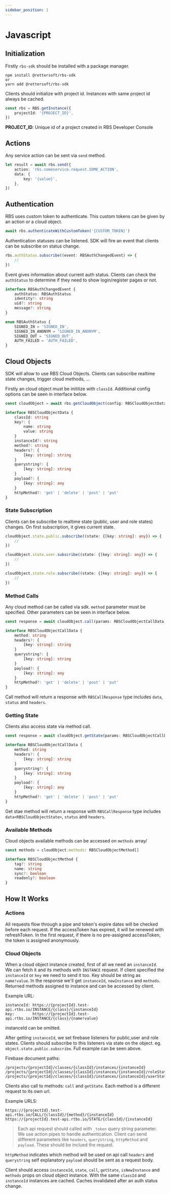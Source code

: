 ```yaml
---
sidebar_position: 1
---
```


# Javascript

## Initialization

Firstly `rbs-sdk` should be installed with a package manager.

```
npm install @rettersoft/rbs-sdk
or
yarn add @rettersoft/rbs-sdk
```

Clients should initialize with project id. Instances with same project id always be cached.

```ts
const rbs = RBS.getInstance({
    projectId: '{PROJECT_ID}',
})
```

**PROJECT_ID**: Unique id of a project created in RBS Developer Console

## Actions

Any service action can be sent via `send` method.

```ts
let result = await rbs.send({
    action: 'rbs.someservice.request.SOME_ACTION',
    data: {
        key: '{value}',
    },
})
```

## Authentication

RBS uses custom token to authenticate. This custom tokens can be given by an action or a cloud object.

```ts
await rbs.authenticateWithCustomToken('{CUSTOM_TOKEN}')
```

Authentication statuses can be listened. SDK will fire an event that clients can be subscribe on status change.

```ts
rbs.authStatus.subscribe((event: RBSAuthChangedEvent) => {
    //
})
```

Event gives information about current auth status. Clients can check the `authStatus` to determine if they need to show login/register pages or not.

```ts
interface RBSAuthChangedEvent {
    authStatus: RBSAuthStatus
    identity?: string
    uid?: string
    message?: string
}

enum RBSAuthStatus {
    SIGNED_IN = 'SIGNED_IN',
    SIGNED_IN_ANONYM = 'SIGNED_IN_ANONYM',
    SIGNED_OUT = 'SIGNED_OUT',
    AUTH_FAILED = 'AUTH_FAILED',
}
```

## Cloud Objects

SDK will allow to use RBS Cloud Objects. Clients can subscribe realtime state changes, trigger cloud methods, ...

Firstly an cloud object must be initilize with `classId`. Additional config options can be seen in interface below.

```ts
const cloudObject = await rbs.getCloudObject(config: RBSCloudObjectData)

interface RBSCloudObjectData {
    classId: string
    key?: {
        name: string
        value: string
    }
    instanceId?: string
    method?: string
    headers?: {
        [key: string]: string
    }
    querystring?: {
        [key: string]: string
    }
    payload?: {
        [key: string]: any
    }
    httpMethod?: 'get' | 'delete' | 'post' | 'put'
}
```

### State Subscription
Clients can be subscribe to realtime state (public, user and role states) changes. On first subscription, it gives current state.

```ts
cloudObject.state.public.subscribe((state: {[key: string]: any}) => {
    // 
})

cloudObject.state.user.subscribe((state: {[key: string]: any}) => {
    // 
})

cloudObject.state.role.subscribe((state: {[key: string]: any}) => {
    // 
})
```

### Method Calls
Any cloud method can be called via sdk. `method` parameter must be specified. Other parameters can be seen in interface below.
```ts
const response = await cloudObject.call(params: RBSCloudObjectCallData)

interface RBSCloudObjectCallData {
    method: string
    headers?: {
        [key: string]: string
    }
    querystring?: {
        [key: string]: string
    }
    payload?: {
        [key: string]: any
    }
    httpMethod?: 'get' | 'delete' | 'post' | 'put'
}
```

Call method will return a response with `RBSCallResponse` type includes `data`, `status` and `headers`.

### Getting State
Clients also access state via method call.
```ts
const response = await cloudObject.getState(params: RBSCloudObjectCallData)

interface RBSCloudObjectCallData {
    method: string
    headers?: {
        [key: string]: string
    }
    querystring?: {
        [key: string]: string
    }
    payload?: {
        [key: string]: any
    }
    httpMethod?: 'get' | 'delete' | 'post' | 'put'
}
```


Get stae method will return a response with `RBSCallResponse` type includes `data<RBSCloudObjectState>`, `status` and `headers`.

### Available Methods
Cloud objects available methods can be accessed on `methods` array/
```ts
const methods = cloudObject.methods: RBSCloudObjectMethod[]

interface RBSCloudObjectMethod {
    tag?: string
    name: string
    sync?: boolean
    readonly?: boolean
}
```

## How It Works

### Actions
All requests flow through a pipe and token's expire dates will be checked before each request. If the accessToken has expired, it will be renewed with refreshToken. In the first request, if there is no pre-assigned accessToken, the token is assigned anonymously.

### Cloud Objects
When a cloud object instance created, first of all we need an `instanceId`. We can fetch it and its methods with `INSTANCE` request. If client specified the `instanceId` or `key` we need to send it too. Key should be string as `name!value`.  In the response we'll get `instanceId`, `newInstance` and `methods`. Returned methods assigned to instance and can be accessed by client.

Example URL:
```
instanceId: https://{projectId}.test-api.rtbs.io/INSTANCE/{class}/{instanceId}
key:        https://{projectId}.test-api.rtbs.io/INSTANCE/{class}/{name!value}
```
instanceId can be omitted.


After getting `instanceId`, we set firebase listeners for public,user and role states. Clients should subscribe to this listeners via state on the object. eg. `object.state.public.subscribe`. Full example can be seen above.

Firebase document paths:
```
/projects/{projectId}/classes/{classId}/instances/{instanceId}
/projects/{projectId}/classes/{classId}/instances/{instanceId}/roleState/{identity}
/projects/{projectId}/classes/{classId}/instances/{instanceId}/userState/{userId}
```

Clients also call to methods: `call` and `getState`. Each method is a different request to its own url. 

Example URLS:
```
https://{projectId}.test-api.rtbs.io/CALL/{classId}/{method}/{instanceId}
https://{projectId}.test-api.rtbs.io/STATE/{classId}/{instanceId}
```

> Each api request should called with `_token` query string parameter. We use action pipes to handle authentication. Client can send different parameters like `headers`, `querystring`, `httpMethod` and `payload`. These should be inclued the request.

`httpMethod` indicates which method will be used on api call
`headers` and `querystring` self explanatory
`payload` should be sent as a request body.

Client should access `instanceId`, `state`, `call`, `getState`, `isNewInstance` and `methods` props on cloud object instance. With the same `classId` and `instanceId` instances are cached. Caches invalidated after an auth status change.
